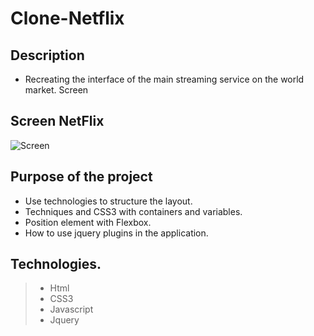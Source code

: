 # Clone-Netflix

##  Description
- Recreating the interface of the main streaming service on the world market.
Screen

##   Screen NetFlix
![Screen](/src/assets/NetFlix.gif)

##  Purpose of the project

- Use technologies to structure the layout. 
- Techniques and CSS3 with containers and variables.
- Position element with Flexbox.
- How to use jquery plugins in the application.

##  Technologies.

> - Html
> - CSS3
> - Javascript
> - Jquery
